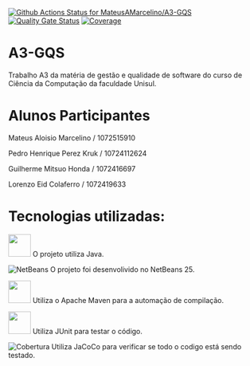 [![Github Actions Status for MateusAMarcelino/A3-GQS](https://github.com/MateusAMarcelino/A3-GQS/workflows/Integra%C3%A7%C3%A3o%20continua%20de%20Java%20com%20Maven/badge.svg)](https://github.com/MateusAMarcelino/A3-GQS/actions)
[![Quality Gate Status](https://sonarcloud.io/api/project_badges/measure?project=MateusAMarcelino_A3-GQS&metric=alert_status)](https://sonarcloud.io/summary/new_code?id=MateusAMarcelino_A3-GQS)
[![Coverage](https://sonarcloud.io/api/project_badges/measure?project=MateusAMarcelino_A3-GQS&metric=coverage)](https://sonarcloud.io/component_measures?id=MateusAMarcelino_A3-GQS&metric=coverage)

# A3-GQS
Trabalho A3 da matéria de gestão e qualidade de software do curso de Ciência da Computação da faculdade Unisul.

# Alunos Participantes

Mateus Aloisio Marcelino / 1072515910 

Pedro Henrique Perez Kruk / 10724112624

Guilherme Mitsuo Honda / 1072416697

Lorenzo Eid Colaferro / 1072419633

# Tecnologias utilizadas:
<img width="45" src="https://cdn.jsdelivr.net/gh/devicons/devicon@latest/icons/java/java-plain.svg" /> O projeto utiliza Java. 

![NetBeans](https://img.shields.io/badge/IDE-NetBeans-blue?logo=apache-netbeans)
O projeto foi desenvolivido no NetBeans 25.

<img width="45" src="https://cdn.jsdelivr.net/gh/devicons/devicon@latest/icons/maven/maven-original.svg" /> Utiliza o Apache Maven para a automação de compilação.

<img width="45" src="https://cdn.jsdelivr.net/gh/devicons/devicon@latest/icons/junit/junit-original-wordmark.svg" /> Utiliza JUnit para testar o código.

![Cobertura](https://img.shields.io/badge/cobertura-12.7%25-red)
Utiliza JaCoCo para verificar se todo o codigo está sendo testado.
